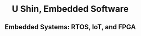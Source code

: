 <h1 align="center"> </h1>

<h1 align="center"> U Shin, Embedded Software</h1>

<h2 align="center"> Embedded Systems: RTOS, IoT, and FPGA</h2>
